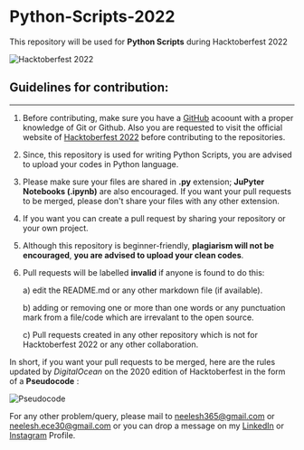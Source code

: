# Python-Scripts-2022
This repository will be used for **Python Scripts** during Hacktoberfest 2022

![Hacktoberfest 2022](https://github.com/biswas-neelesh96/Machine-Learning-Algorithms/blob/main/Screenshot%20(18).png)

## Guidelines for contribution:
---

1) Before contributing, make sure you have a [GitHub](https://github.com) acoount with a proper knowledge of Git or Github. Also you are requested to visit the official website of [Hacktoberfest 2022](https://hacktoberfest.digitalocean.com/resources) before contributing to the repositories.

2) Since, this repository is used for writing Python Scripts, you are advised to upload your codes in Python language.

3) Please make sure your files are shared in **.py** extension; **JuPyter Notebooks (.ipynb)** are also encouraged. If you want your pull requests to be merged, please don't share your files with any other extension.   

4) If you want you can create a pull request by sharing your repository or your own project.

5) Although this repository is beginner-friendly, **plagiarism will not be encouraged**, **you are advised to upload your clean codes**. 

6) Pull requests will be labelled **invalid** if anyone is found to do this:

	a) edit the README.md or any other markdown file (if available).
	
	b) adding or removing one or more than one words or any punctuation mark from a file/code which are irrevalant to the open source.
	
	c) Pull requests created in any other repository which is not for Hacktoberfest 2022 or any other collaboration.

 In short, if you want your pull requests to be merged, here are the rules updated by *DigitalOcean* on the 2020 edition of Hacktoberfest in the form of a **Pseudocode** :
 
 ![Pseudocode](https://github.com/biswas-neelesh96/Python-Scripts/blob/master/H20-Images/Screenshot-(903).png)

For any other problem/query, please mail to [neelesh365@gmail.com](mailto:neelesh365@gmail.com) or [neelesh.ece30@gmail.com](mailto:neelesh.ece30@gmail.com) or you can drop a message on my [LinkedIn](https://www.linkedin.com/in/neelesh-biswas-88a255142/) or [Instagram](https://www.instagram.com/sonai_sunshine96/) Profile.
